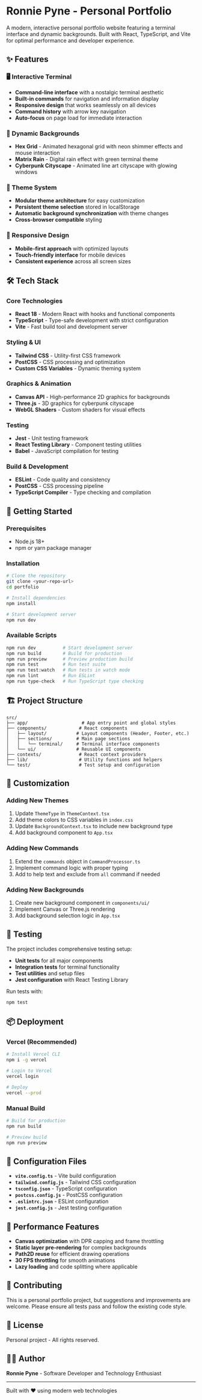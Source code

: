 # Ronnie Pyne - Personal Portfolio

A modern, interactive personal portfolio website featuring a terminal interface and dynamic backgrounds. Built with React, TypeScript, and Vite for optimal performance and developer experience.

## ✨ Features

### 🖥️ Interactive Terminal
- **Command-line interface** with a nostalgic terminal aesthetic
- **Built-in commands** for navigation and information display
- **Responsive design** that works seamlessly on all devices
- **Command history** with arrow key navigation
- **Auto-focus** on page load for immediate interaction

### 🎨 Dynamic Backgrounds
- **Hex Grid** - Animated hexagonal grid with neon shimmer effects and mouse interaction
- **Matrix Rain** - Digital rain effect with green terminal theme
- **Cyberpunk Cityscape** - Animated line art cityscape with glowing windows

### 🎯 Theme System
- **Modular theme architecture** for easy customization
- **Persistent theme selection** stored in localStorage
- **Automatic background synchronization** with theme changes
- **Cross-browser compatible** styling

### 📱 Responsive Design
- **Mobile-first approach** with optimized layouts
- **Touch-friendly interface** for mobile devices
- **Consistent experience** across all screen sizes

## 🛠️ Tech Stack

### Core Technologies
- **React 18** - Modern React with hooks and functional components
- **TypeScript** - Type-safe development with strict configuration
- **Vite** - Fast build tool and development server

### Styling & UI
- **Tailwind CSS** - Utility-first CSS framework
- **PostCSS** - CSS processing and optimization
- **Custom CSS Variables** - Dynamic theming system

### Graphics & Animation
- **Canvas API** - High-performance 2D graphics for backgrounds
- **Three.js** - 3D graphics for cyberpunk cityscape
- **WebGL Shaders** - Custom shaders for visual effects

### Testing
- **Jest** - Unit testing framework
- **React Testing Library** - Component testing utilities
- **Babel** - JavaScript compilation for testing

### Build & Development
- **ESLint** - Code quality and consistency
- **PostCSS** - CSS processing pipeline
- **TypeScript Compiler** - Type checking and compilation

## 🚀 Getting Started

### Prerequisites
- Node.js 18+ 
- npm or yarn package manager

### Installation
```bash
# Clone the repository
git clone <your-repo-url>
cd portfolio

# Install dependencies
npm install

# Start development server
npm run dev
```

### Available Scripts
```bash
npm run dev          # Start development server
npm run build        # Build for production
npm run preview      # Preview production build
npm run test         # Run test suite
npm run test:watch   # Run tests in watch mode
npm run lint         # Run ESLint
npm run type-check   # Run TypeScript type checking
```

## 🏗️ Project Structure

```
src/
├── app/                    # App entry point and global styles
├── components/            # React components
│   ├── layout/           # Layout components (Header, Footer, etc.)
│   ├── sections/         # Main page sections
│   │   └── terminal/     # Terminal interface components
│   └── ui/               # Reusable UI components
├── contexts/              # React context providers
├── lib/                   # Utility functions and helpers
└── test/                  # Test setup and configuration
```

## 🎨 Customization

### Adding New Themes
1. Update `ThemeType` in `ThemeContext.tsx`
2. Add theme colors to CSS variables in `index.css`
3. Update `BackgroundContext.tsx` to include new background type
4. Add background component to `App.tsx`

### Adding New Commands
1. Extend the `commands` object in `CommandProcessor.ts`
2. Implement command logic with proper typing
3. Add to help text and exclude from `all` command if needed

### Adding New Backgrounds
1. Create new background component in `components/ui/`
2. Implement Canvas or Three.js rendering
3. Add background selection logic in `App.tsx`

## 🧪 Testing

The project includes comprehensive testing setup:
- **Unit tests** for all major components
- **Integration tests** for terminal functionality
- **Test utilities** and setup files
- **Jest configuration** with React Testing Library

Run tests with:
```bash
npm test
```

## 📦 Deployment

### Vercel (Recommended)
```bash
# Install Vercel CLI
npm i -g vercel

# Login to Vercel
vercel login

# Deploy
vercel --prod
```

### Manual Build
```bash
# Build for production
npm run build

# Preview build
npm run preview
```

## 🔧 Configuration Files

- **`vite.config.ts`** - Vite build configuration
- **`tailwind.config.js`** - Tailwind CSS configuration
- **`tsconfig.json`** - TypeScript configuration
- **`postcss.config.js`** - PostCSS configuration
- **`.eslintrc.json`** - ESLint configuration
- **`jest.config.js`** - Jest testing configuration

## 🌟 Performance Features

- **Canvas optimization** with DPR capping and frame throttling
- **Static layer pre-rendering** for complex backgrounds
- **Path2D reuse** for efficient drawing operations
- **30 FPS throttling** for smooth animations
- **Lazy loading** and code splitting where applicable

## 🤝 Contributing

This is a personal portfolio project, but suggestions and improvements are welcome. Please ensure all tests pass and follow the existing code style.

## 📄 License

Personal project - All rights reserved.

## 👨‍💻 Author

**Ronnie Pyne** - Software Developer and Technology Enthusiast

---

Built with ❤️ using modern web technologies
